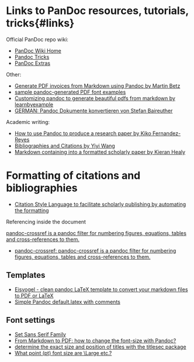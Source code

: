 
# Links to PanDoc resources, tutorials, tricks{#links}

Official PanDoc repo wiki:

* [PanDoc Wiki Home](https://github.com/jgm/pandoc/wiki)
* [Pandoc Tricks](https://github.com/jgm/pandoc/wiki/Pandoc-Tricks)
* [PanDoc Extras](https://github.com/jgm/pandoc/wiki/Pandoc-Extras)

Other:

* [Generate PDF invoices from Markdown using Pandoc by Martin Betz](https://martinbetz.eu/articles/pandoc-invoices)
* [sample pandoc-generated PDF font examples](https://github.com/danstoner/pandoc_samples)
* [Customizing pandoc to generate beautiful pdfs from markdown by learnbyexample](https://learnbyexample.github.io/tutorial/ebook-generation/customizing-pandoc/)
* [GERMAN: Pandoc Dokumente konvertieren von Stefan Baireuther](https://www.baireuther.de/page/pandoc/)

Academic writing:

* [How to use Pandoc to produce a research paper by  Kiko Fernandez-Reyes](https://opensource.com/article/18/9/pandoc-research-paper)
* [Bibliographies and Citations by Yiyi Wang](https://github.com/shd101wyy/markdown-preview-enhanced/blob/master/docs/pandoc-bibliographies-and-citations.md)
* [Markdown containing into a formatted scholarly paper by Kieran Healy](https://kieranhealy.org/blog/archives/2014/01/23/plain-text/)

# Formatting of citations and bibliographies

* [Citation Style Language to facilitate scholarly publishing by automating the formatting](https://citationstyles.org/)

Referencing inside the document

[pandoc-crossref is a pandoc filter for numbering figures, equations, tables and cross-references to them.](https://github.com/lierdakil/pandoc-crossref)

* [pandoc-crossref: pandoc-crossref is a pandoc filter for numbering figures, equations, tables and cross-references to them.](http://lierdakil.github.io/pandoc-crossref/)

## Templates

* [Eisvogel - clean pandoc LaTeX template to convert your markdown files to PDF or LaTeX](https://github.com/Wandmalfarbe/pandoc-latex-template)
* [Simple Pandoc default.latex with comments](https://gist.github.com/michaelt/1017790)

## Font settings

* [Set Sans Serif Family](https://tex.stackexchange.com/questions/417572/pandoc-set-sans-serif-family)
* [From Markdown to PDF: how to change the font-size with Pandoc?](https://stackoverflow.com/questions/23811002/from-markdown-to-pdf-how-to-change-the-font-size-with-pandoc)
* [determine the exact size and position of titles with the titlesec package](https://tex.stackexchange.com/questions/260769/determine-the-exact-size-and-position-of-titles-with-the-titlesec-package)
* [What point (pt) font size are \Large etc.?](https://tex.stackexchange.com/questions/24599/what-point-pt-font-size-are-large-etc)
